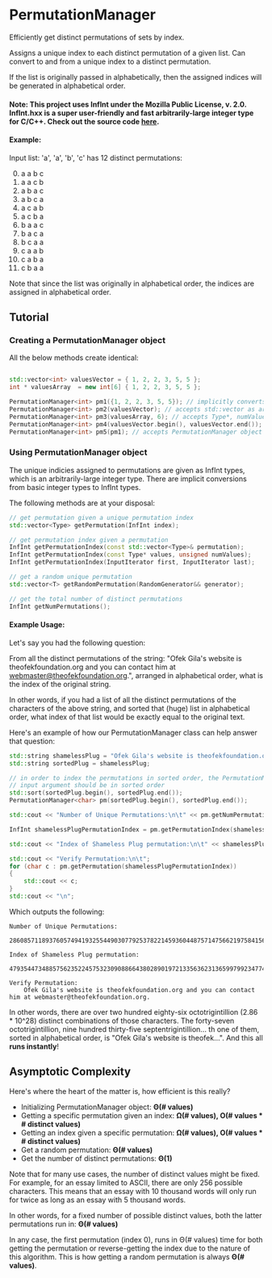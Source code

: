 # PermutationManager

Efficiently get distinct permutations of sets by index.

Assigns a unique index to each distinct permutation of a given list.
Can convert to and from a unique index to a distinct permutation.

If the list is originally passed in alphabetically, then the assigned indices will be generated in alphabetical order.

#### Note: This project uses InfInt under the Mozilla Public License, v. 2.0. InfInt.hxx is a super user-friendly and fast arbitrarily-large integer type for C/C++. Check out the source code [here][InfInt Link].

#### Example:

Input list: 'a', 'a', 'b', 'c' has 12 distinct permutations:

0. a a b c
1. a a c b
2. a b a c
3. a b c a
4. a c a b
5. a c b a
6. b a a c
7. b a c a
8. b c a a
9. c a a b
10. c a b a
11. c b a a

Note that since the list was originally in alphabetical order, the indices are assigned in alphabetical order.

## Tutorial

### Creating a PermutationManager object
All the below methods create identical:

```c++

std::vector<int> valuesVector = { 1, 2, 2, 3, 5, 5 };
int * valuesArray  = new int[6] { 1, 2, 2, 3, 5, 5 };

PermutationManager<int> pm1({1, 2, 2, 3, 5, 5}); // implicitly converts {} to std::vector
PermutationManager<int> pm2(valuesVector); // accepts std::vector as argument
PermutationManager<int> pm3(valuesArray, 6); // accepts Type*, numValues as arguments
PermutationManager<int> pm4(valuesVector.begin(), valuesVector.end()); // accepts first, last iterators
PermutationManager<int> pm5(pm1); // accepts PermutationManager object

```

### Using PermutationManager object
The unique indicies assigned to permutations are given as InfInt types, which is an arbitrarily-large integer type. There are implicit conversions from basic integer types to InfInt types.

The following methods are at your disposal:

```c++
// get permutation given a unique permutation index
std::vector<Type> getPermutation(InfInt index);

// get permutation index given a permutation
InfInt getPermutationIndex(const std::vector<Type>& permutation);
InfInt getPermutationIndex(const Type* values, unsigned numValues);
InfInt getPermutationIndex(InputIterator first, InputIterator last);

// get a random unique permutation
std::vector<T> getRandomPermutation(RandomGenerator&& generator);

// get the total number of distinct permutations
InfInt getNumPermutations();
```

#### Example Usage:
Let's say you had the following question:

From all the distinct permutations of the string: "Ofek Gila's website is theofekfoundation.org and you can contact him at webmaster@theofekfoundation.org.", arranged in alphabetical order, what is the index of the original string.

In other words, if you had a list of all the distinct permutations of the characters of the above string, and sorted that (huge) list in alphabetical order, what index of that list would be exactly equal to the original text.

Here's an example of how our PermutationManager class can help answer that question:

```c++
std::string shamelessPlug = "Ofek Gila's website is theofekfoundation.org and you can contact him at webmaster@theofekfoundation.org.";
std::string sortedPlug = shamelessPlug;

// in order to index the permutations in sorted order, the PermutationManager
// input argument should be in sorted order
std::sort(sortedPlug.begin(), sortedPlug.end());
PermutationManager<char> pm(sortedPlug.begin(), sortedPlug.end());

std::cout << "Number of Unique Permutations:\n\t" << pm.getNumPermutations() << "\n\n";

InfInt shamelessPlugPermutationIndex = pm.getPermutationIndex(shamelessPlug.begin(), shamelessPlug.end());

std::cout << "Index of Shameless Plug permutation:\n\t" << shamelessPlugPermutationIndex << "\n\n";

std::cout << "Verify Permutation:\n\t";
for (char c : pm.getPermutation(shamelessPlugPermutationIndex))
{
	std::cout << c;
}
std::cout << "\n";
```

Which outputs the following:
```
Number of Unique Permutations:
	286085711893760574941932554490307792537822145936044875714756621975841562153542497906811500322138510013235200000000000000

Index of Shameless Plug permutation:
	47935447348857562352245753230908866438028901972133563623136599799234774696454727103578770017046189947569576549074289177

Verify Permutation:
	Ofek Gila's website is theofekfoundation.org and you can contact him at webmaster@theofekfoundation.org.
```

In other words, there are over two hundred eighty-six octotrigintillion (2.86 * 10^28) distinct combinations of those characters. The forty-seven octotrigintillion, nine hundred thirty-five septentrigintillion... th one of them, sorted in alphabetical order, is "Ofek Gila's website is theofek...". And this all **runs instantly**!

## Asymptotic Complexity
Here's where the heart of the matter is, how efficient is this really?

 - Initializing PermutationManager object: **Θ(# values)**
 - Getting a specific permutation given an index: **Ω(# values), O(# values * # distinct values)**
 - Getting an index given a specific permutation: **Ω(# values), O(# values * # distinct values)**
 - Get a random permutation: **Θ(# values)**
 - Get the number of distinct permutations: **Θ(1)**


Note that for many use cases, the number of distinct values might be fixed. For example, for an essay limited to ASCII, there are only 256 possible characters. This means that an essay with 10 thousand words will only run for twice as long as an essay with 5 thousand words.

In other words, for a fixed number of possible distinct values, both the latter permutations run in: **Θ(# values)**

In any case, the first permutation (index 0), runs in Θ(# values) time for both getting the permutation or reverse-getting the index due to the nature of this algorithm. This is how getting a random permutation is always **Θ(# values)**.

[InfInt Link]: https://github.com/sercantutar/infint/blob/master/InfInt.h "InfInt source code"

